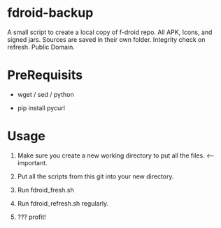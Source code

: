# fdroid-backup
A small script to create a local copy of f-droid repo. All APK, Icons, and signed jars. Sources are saved in their own folder. Integrity check on refresh. Public Domain.

# PreRequisits
* wget / sed / python

* pip install pycurl


# Usage
1) Make sure you create a new working directory to put all the files. <-- important.

2) Put all the scripts from this git into your new directory.

3) Run fdroid_fresh.sh 

4) Run fdroid_refresh.sh regularly.

5) ??? profit!
